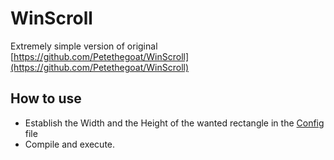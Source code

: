 # WinScroll
Extremely simple version of original [https://github.com/Petethegoat/WinScroll](https://github.com/Petethegoat/WinScroll)

## How to use

- Establish the Width and the Height of the wanted rectangle in the [Config](https://github.com/Jonzubi/WinScroll/blob/master/WinScroll/config.xml) file 
- Compile and execute.
